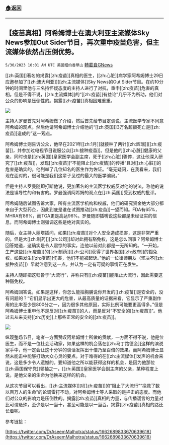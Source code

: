 ###  [:house:返回](README.md)
---


## 【疫苗真相】阿希姆博士在澳大利亚主流媒体Sky News参加Out Sider节目，再次重申疫苗危害，但主流媒体依然占压倒优势。
`5/30/2023 10:01 AM UTC 美國纽约香草山` [轉載自GNews](https://gnews.org/articles/1342219)

[[zh:英国]]著名的揭露[[zh:疫苗]]真相的医生，[[zh:心脏]]病学家阿希姆博士29日应邀参加了[[zh:澳大利亚]][[zh:主流媒体]]Sky News的Out Sider节目。在约10分钟的时间里他与三名持怀疑态度的主持人进行了对抗，重申[[zh:疫苗]]危害的真相。但是不得不说，[[zh:主流媒体]]的“[[zh:疫苗]]有益论”几乎不为所动，他们对公众的影响是压倒性的。揭露[[zh:疫苗]]真相困难重重。


![](https://ipfs.gnews.org/ipfs/QmNrujXvibB4utsGetJNmVaUbeoQCK83UeQ2waZrmBJGu9?filename=Pic2.png)

主持人罗曼首先对阿希姆做了介绍，然后首先给节目定调说，主流医学专家不同意阿希姆的观点。然后他请阿希姆博士介绍他的“[[zh:英国]]3万名超额死亡是[[zh:疫苗]]造成的”这一观点。

阿希姆博士则告诉公众，他早在2021年[[zh:1月]]就接种了两针[[zh:辉瑞]][[zh:疫苗]]，并参加过电视节目说服公众[[zh:接种疫苗]]。但是他的[[zh:心脏]]健康的父亲，同时也是[[zh:英国]]皇家医学会副主席，死于[[zh:心脏]]骤停，这让他深入研究了[[zh:疫苗]]，发现[[zh:疫苗]]“不能阻止[[zh:疫情]]的传播”且对[[zh:心脏]]的危害是确实的。他列举了几位知名的医生作为佐证。“毫无疑问，在我看来，我们现在面对的，很可能是我们这辈子见过的最大的医学骗局。”

但是主持人罗曼随即打断他说，更加著名的主流医学权威反对他的说法，称他的说法是误导性的和有害的。罗曼强调阿希姆的观点在[[zh:英国]]受到权威的批评。

阿希姆随后试图告诉大家，所有主流医学机构和权威，他们的研究资金绝大部分都来自于大型药企，因此到底是谁在试图推动[[zh:疫苗]]一望而知。FDA有65%，MHRA有86%，而TGA更是高达96%。罗曼随即插嘴说这些都是未经证实的信息，而阿希姆博士则强调这些是绝对真实的。

随后，女主持人丽塔插问，如果[[zh:疫苗]]对个人安全造成损害，这是非常严重的。但是大[[zh:制药]][[zh:公司]]却对此拥有豁免权，这是怎么回事？阿希姆博士回答她道，这确实是令人震惊的事实，连他以前对此都是一无所知的。“一开始，生产这些[[zh:疫苗]]的[[zh:制药]][[zh:公司]]获得了世界各国[[zh:政府]]的豁免权。如果发生[[zh:疫苗]]伤害，他们不能被起诉。”他的一位律师朋友（坚决不[[zh:接种疫苗]]）早就注意到这一点，并认为一定有可疑的事情正在发生。

主持人随即把这归咎于“大流行”，并称只有[[zh:疫苗]]能阻止大流行，因此需要这种豁免权。

阿希姆回答说，如果是这样，你怎么能拍胸脯说你开发的[[zh:疫苗]]是安全的，没有问题的？“它们显示出更大的危害，从最高质量的证据来看，它显示了严重副作用的比率至少是800分之一，因为很多其他原因，实际比例可能要更高得多。”但是阿希姆博士重申他不是反对[[zh:疫苗]]的人，而是反对“不安全的[[zh:疫苗]]”。他过去从来支持[[zh:历史]]上那些正常的安全的[[zh:疫苗]]。


![](https://ipfs.gnews.org/ipfs/QmceZr1RsRo6MRcAEcYoqLZWaKb21Fxu38Q2wpvhBJX3ST?filename=Pic1.png)

纵观整场节目，笔者一方面赞叹阿希姆博士所做的贡献，一方面不得不说，他是位医生，而不是一位社会活动家，如果这样的机会落在[[zh:马丁路德金]]这样的演说家手中，他一定会让这十分钟的谈话发挥出十倍乃至百倍的效果。而阿希姆博士显然未能击中能够打动大众心灵的要点。对于难得的在[[zh:主流媒体]]发声的机会来说，这是多少令人遗憾的。要知道他之所以能获得这样的机会，是因为他那位[[zh:英国保守党]]领袖之一，[[zh:英国]]皇家医学会副主席的父亲，某种程度上说，是他父亲的生命为他换来这样的机会。

从这次节目可以看出，[[zh:主流媒体]]对[[zh:疫苗]]的“阻止了大流行”“挽救了数以百万人的生命”的论调雷打不动，对阿希姆博士等人采取的是抨击的态度。而他们对公众的影响力是压倒性的。揭露[[zh:疫苗]]真相的力量，与传播谎言的力量对比可谓悬殊，至少是以一当十，甚至可能是以一当百。揭露[[zh:疫苗]]真相的路还长着呢。

  

参考链接：

  

[https://twitter.com/DrAseemMalhotra/status/1662689833670639618](https://twitter.com/DrAseemMalhotra/status/1662689833670639618)
